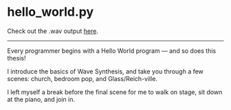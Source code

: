 # hello_world.py

Check out the .wav output [here](https://drive.google.com/drive/folders/1Y7xn2D2IrMf8XWSyzj26Gw350WG4PYGT?usp=sharing).

---

Every programmer begins with a Hello World program — and so does this thesis! 

I introduce the basics of Wave Synthesis, and take you through a few scenes: church, bedroom pop, and Glass/Reich-ville.

I left myself a break before the final scene for me to walk on stage, sit down at the piano, and join in. 